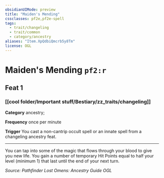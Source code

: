 ```yaml
---
obsidianUIMode: preview
title: "Maiden's Mending"
cssclasses: pf2e,pf2e-spell
tags:
  - trait/changeling
  - trait/common
  - category/ancestry
aliases: "Item.XpQdbiQmcrb5y8Tm"
license: OGL
---
```

# Maiden's Mending `pf2:r`
## Feat 1
### [[cool folder/Important stuff/Bestiary/zz_traits/changeling]]

**Category** ancestry; 




**Frequency** once per minute

**Trigger** You cast a non-cantrip occult spell or an innate spell from a changeling ancestry feat.

* * *

You can tap into some of the magic that flows through your blood to give you new life. You gain a number of temporary Hit Points equal to half your level (minimum 1) that last until the end of your next turn.

*Source: Pathfinder Lost Omens: Ancestry Guide*
*OGL*